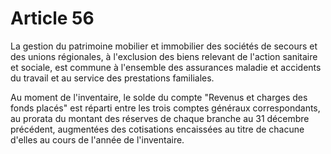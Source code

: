 # Article 56

La gestion du patrimoine mobilier et immobilier des sociétés de secours et des unions régionales, à l'exclusion des biens relevant de l'action sanitaire et sociale, est commune à l'ensemble des assurances maladie et accidents du travail et au service des prestations familiales.

Au moment de l'inventaire, le solde du compte "Revenus et charges des fonds placés" est réparti entre les trois comptes généraux correspondants, au prorata du montant des réserves de chaque branche au 31 décembre précédent, augmentées des cotisations encaissées au titre de chacune d'elles au cours de l'année de l'inventaire.
